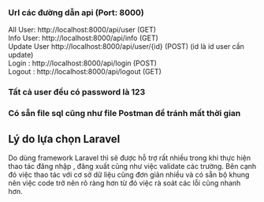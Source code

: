 <h3>Url các đường dẫn api (Port: 8000)</h3>
All User: http://localhost:8000/api/user (GET)<br>
Info User: http://localhost:8000/api/info (GET)<br>
Update User http://localhost:8000/api/user/{id} (POST) (id là id user cần update)<br>
Login : http://localhost:8000/api/login (POST)<br>
Logout : http://localhost:8000/api/logout (GET)<br>

<h3>Tất cả user đều có password là 123 </h3>
<h3>Có sẵn file sql cũng như file Postman để tránh mất thời gian </h3>
<h2>Lý do lựa chọn Laravel</h2>


<p>Do dùng framework Laravel thì sẽ được hỗ trợ rất nhiều trong khi thực hiện thao tác đăng nhập ,
đăng xuất cũng như việc validate các trường. Bên cạnh đó việc thao tác với cơ sở dữ liệu cũng đơn giản nhiều và có sẵn bộ khung nên việc code trở nên rõ ràng hơn từ đó việc rà soát các lỗi cũng nhanh hơn.
</p>
